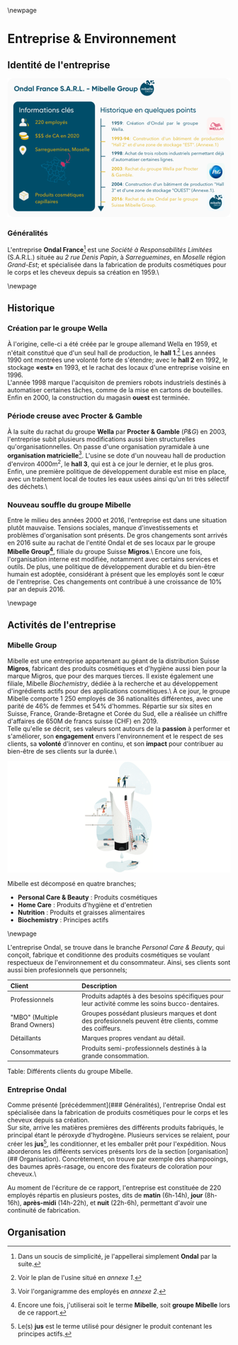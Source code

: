 \newpage

#   Entreprise & Environnement

##  Identité de l'entreprise

![Fiche d'identité de l'entreprise Ondal France](assets/images/2+/id.png)

### Généralités

L'entreprise **Ondal France**[^1] est une *Société à Responsabilités Limitées* (S.A.R.L.) située au *2 rue Denis Papin*, à *Sarreguemines*, en *Moselle* région *Grand-Est*; et spécialisée dans la fabrication de produits cosmétiques pour le corps et les cheveux depuis sa création en 1959.\

\newpage

##  Historique

### Création par le groupe Wella

À l'origine, celle-ci a été créée par le groupe allemand Wella en 1959, et n'était constitué que d'un seul hall de production, le **hall 1**.[^2] Les années 1990 ont montrées une volonté forte de s'étendre; avec le **hall 2** en 1992, le stockage **«est»** en 1993, et le rachat des locaux d'une entreprise voisine en 1996.\
L'année 1998 marque l'acquisiton de premiers robots industriels destinés à automatiser certaines tâches, comme de la mise en cartons de bouteilles. Enfin en 2000, la construction du magasin **ouest** est terminée. 

### Période creuse avec Procter & Gamble

À la suite du rachat du groupe **Wella** par **Procter & Gamble** (*P&G*) en 2003, l'entreprise subit plusieurs modifications aussi bien structurelles qu'organisationnelles. On passe d'une organisation pyramidale à une **organisation matricielle**[^3]. L'usine se dote d'un nouveau hall de production d'environ 4000m$^2$, le **hall 3**, qui est à ce jour le dernier, et le plus gros. Enfin, une première politique de développement durable est mise en place, avec un traitement local de toutes les eaux usées ainsi qu'un tri très sélectif des déchets.\

### Nouveau souffle du groupe Mibelle

Entre le milieu des années 2000 et 2016, l'entreprise est dans une situation plutôt mauvaise. Tensions sociales, manque d'investissements et problèmes d'organisation sont présents. De gros changements sont arrivés en 2016 suite au rachat de l'entité Ondal et de ses locaux par le groupe **Mibelle Group[^4]**, filliale du groupe Suisse **Migros**.\ Encore une fois, l'organisation interne est modifiée, notamment avec certains services et outils. De plus, une politique de développement durable et du bien-être humain est adoptée, considérant à présent que les employés sont le cœur de l'entreprise. Ces changements ont contribué à une croissance de 10% par an depuis 2016.

\newpage

##  Activités de l'entreprise

### Mibelle Group

Mibelle est une entreprise appartenant au géant de la distribution Suisse **Migros**, fabricant des produits cosmétiques et d'hygiène aussi bien pour la marque Migros, que pour des marques tierces. Il existe également une filiale, Mibelle *Biochemistry*, dédiée à la recherche et au développement d'ingrédients actifs pour des applications cosmétiques.\ 
À ce jour, le groupe Mibelle comporte 1 250 employés de 36 nationalités différentes, avec une parité de 46% de femmes et 54% d'hommes. Répartie sur six sites en Suisse, France, Grande-Bretagne et Corée du Sud, elle a réalisée un chiffre d'affaires de 650M de francs suisse (CHF) en 2019.\
Telle qu'elle se décrit, ses valeurs sont autours de la **passion** à performer et s'améliorer, son **engagement** envers l'environnement et le respect de ses clients, sa **volonté** d'innover en continu, et son **impact** pour contribuer au bien-être de ses clients sur la durée.\

![](assets/images/2+/mibelleGroup.png)

Mibelle est décomposé en quatre branches;

*   **Personal Care & Beauty** : Produits cosmétiques
*   **Home Care** : Produits d'hygiène et d'entretien
*   **Nutrition** : Produits et graisses alimentaires
*   **Biochemistry** : Principes actifs

\newpage

L'entreprise Ondal, se trouve dans le branche *Personal Care & Beauty*, qui conçoit, fabrique et conditionne des produits cosmétiques se voulant respectueux de l'environnement et du consommateur. Ainsi, ses clients sont aussi bien profesionnels que personnels;

|   Client   |  Description  |
|:-----------|:--------------|
|   Professionnels  |   Produits adaptés à des besoins spécifiques pour leur activité comme les soins bucco-dentaires. |
|   "MBO" (Multiple Brand Owners)   |   Groupes possédant plusieurs marques et dont des profesionnels peuvent être clients, comme des coiffeurs.    |
|   Détaillants |   Marques propres vendant au détail.  |
|   Consommateurs   |   Produits semi-professionnels destinés à la grande consommation. |
Table: Différents clients du groupe Mibelle.

### Entreprise Ondal

Comme présenté [précédemment](### Généralités), l'entreprise Ondal est spécialisée dans la fabrication de produits cosmétiques pour le corps et les cheveux depuis sa création.\
Sur site, arrive les matières premières des différents produits fabriqués, le principal étant le péroxyde d'hydrogène. Plusieurs services se relaient, pour créer les **jus**[^5], les conditionner, et les emballer prêt pour l'expédition. Nous aborderons les différents services présents lors de la section [organisation](##  Organisation). Concrètement, on trouve par exemple des shampooings, des baumes après-rasage, ou encore des fixateurs de coloration pour cheveux.\

Au moment de l'écriture de ce rapport, l'entreprise est constituée de 220 employés répartis en plusieurs postes, dits de **matin** (6h-14h), **jour** (8h-16h), **après-midi** (14h-22h), et **nuit** (22h-6h), permettant d'avoir une continuité de fabrication.


##  Organisation



[^1]:   Dans un soucis de simplicité, je l'appellerai simplement **Ondal** par la suite.
[^2]:   Voir le plan de l'usine situé en *annexe 1*.
[^3]:   Voir l'organigramme des employés en *annexe 2*.
[^4]:   Encore une fois, j'utiliserai soit le terme **Mibelle**, soit **groupe Mibelle** lors de ce rapport.
[^5]:   Le(s) **jus** est le terme utilisé pour désigner le produit contenant les principes actifs.
